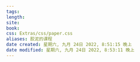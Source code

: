 ```yaml
---
tags: 
length: 
site: 
book: 
css: Extras/css/paper.css
aliases: 胶泥的课程
date created: 星期六, 九月 24日 2022, 8:51:15 晚上
date modified: 星期六, 九月 24日 2022, 8:53:11 晚上
---
```

